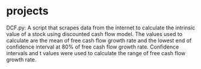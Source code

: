 # projects
DCF.py: A script that scrapes data from the internet to calculate the intrinsic value of a stock using discounted cash flow model. The values used to calculate are the mean of free cash flow growth rate and the lowest end of confidence interval at 80% of free cash flow growth rate. Confidence intervals and t values were used to calculate the range of free cash flow growth rate.

